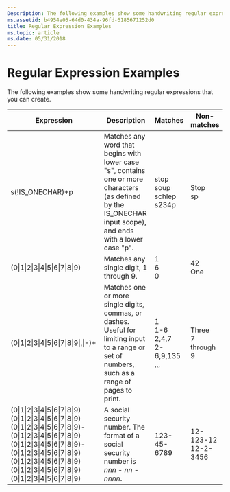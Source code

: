 ```yaml
---
Description: The following examples show some handwriting regular expressions that you can create.
ms.assetid: b4954e05-64d0-434a-96fd-6185671252d0
title: Regular Expression Examples
ms.topic: article
ms.date: 05/31/2018
---
```


# Regular Expression Examples

The following examples show some handwriting regular expressions that you can create.



| Expression                                                                                                                                                                                                                                                                                  | Description                                                                                                                                                               | Matches                                                                          | Non-matches                               |
|---------------------------------------------------------------------------------------------------------------------------------------------------------------------------------------------------------------------------------------------------------------------------------------------|---------------------------------------------------------------------------------------------------------------------------------------------------------------------------|----------------------------------------------------------------------------------|-------------------------------------------|
| s(!IS\_ONECHAR)+p<br/>                                                                                                                                                                                                                                                                | Matches any word that begins with lower case "s", contains one or more characters (as defined by the IS\_ONECHAR input scope), and ends with a lower case "p".<br/> | stop<br/> soup<br/> schlep<br/> s234p<br/>               | Stop<br/> sp<br/>             |
| (0\|1\|2\|3\|4\|5\|6\|7\|8\|9)<br/>                                                                                                                                                                                                                                                   | Matches any single digit, 1 through 9.<br/>                                                                                                                         | 1<br/> 6<br/> 0<br/>                                           | 42<br/> One<br/>              |
| (0\|1\|2\|3\|4\|5\|6\|7\|8\|9\|,\|-)+<br/>                                                                                                                                                                                                                                            | Matches one or more single digits, commas, or dashes. Useful for limiting input to a range or set of numbers, such as a range of pages to print.<br/>               | 1<br/> 1-6<br/> 2,4,7<br/> 2-6,9,135<br/> ,,,<br/> | Three<br/> 7 through 9<br/>   |
| (0\|1\|2\|3\|4\|5\|6\|7\|8\|9)(0\|1\|2\|3\|4\|5\|6\|7\|8\|9)(0\|1\|2\|3\|4\|5\|6\|7\|8\|9)-(0\|1\|2\|3\|4\|5\|6\|7\|8\|9)(0\|1\|2\|3\|4\|5\|6\|7\|8\|9)-(0\|1\|2\|3\|4\|5\|6\|7\|8\|9)(0\|1\|2\|3\|4\|5\|6\|7\|8\|9)(0\|1\|2\|3\|4\|5\|6\|7\|8\|9)(0\|1\|2\|3\|4\|5\|6\|7\|8\|9)<br/> | A social security number. The format of a social security number is *nnn* - *nn* - *nnnn*.<br/>                                                                     | 123-45-6789<br/>                                                           | 12-123-12<br/> 12-2-3456<br/> |



 

 

 




